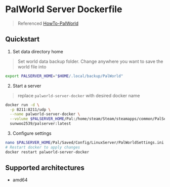 # PalWorld Server Dockerfile
> Referenced [HowTo-PalWorld](https://github.com/A1RM4X/HowTo-Palworld.git)

## Quickstart

1. Set data directory home
> Set world data backup folder.
> Change anywhere you want to save the world file into
```bash
export PALSERVER_HOME="$HOME/.local/backup/PalWorld"
```

2. Start a server
> replace `palworld-server-docker` with desired docker name
```bash
docker run -d \
  -p 8211:8211/udp \
  --name palworld-server-docker \
  --volume $PALSERVER_HOME/Pal:/home/steam/Steam/steamapps/common/PalServer/Pal \
  sunwoo2539/palserver:latest
```

3. Configure settings
```bash
nano $PALSERVER_HOME/Pal/Saved/Config/LinuxServer/PalWorldSettings.ini
# Restart docker to apply changes
docker restart palworld-server-docker
```

## Supported architectures
- amd64
